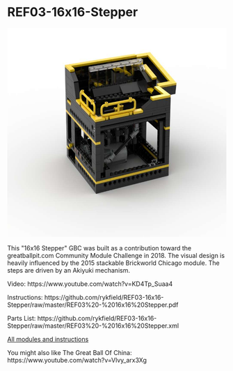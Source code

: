 <a name="README"></a>
# REF03-16x16-Stepper
<img width="640" height="480" src="https://raw.githubusercontent.com/rykfield/REF03-16x16-Stepper/master/REF03%20-%2016x16%20Stepper.jpg">
<BR>

This "16x16 Stepper" GBC was built as a contribution toward the greatballpit.com Community Module Challenge in 2018.  The visual design is heavily influenced by the 2015 stackable Brickworld Chicago module.  The steps are driven by an Akiyuki mechanism.


<P>Video: https://www.youtube.com/watch?v=KD4Tp_Suaa4
<P>Instructions: https://github.com/rykfield/REF03-16x16-Stepper/raw/master/REF03%20-%2016x16%20Stepper.pdf
<P>Parts List: https://github.com/rykfield/REF03-16x16-Stepper/raw/master/REF03%20-%2016x16%20Stepper.xml

<P><a href="https://github.com/rykfield/REF00-Module-Overview">All modules and instructions</a>

<P>You might also like The Great Ball Of China: https://www.youtube.com/watch?v=Vlvy_arx3Xg